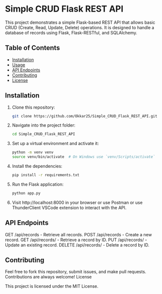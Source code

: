 # Simple CRUD Flask REST API

This project demonstrates a simple Flask-based REST API that allows basic CRUD (Create, Read, Update, Delete) operations. It is designed to handle a database of records using Flask, Flask-RESTful, and SQLAlchemy.

## Table of Contents

- [Installation](#installation)
- [Usage](#usage)
- [API Endpoints](#api-endpoints)
- [Contributing](#contributing)
- [License](#license)

## Installation

1. Clone this repository:

   ```bash
   git clone https://github.com/Okkar25/Simple_CRUD_Flask_REST_API.git

   ```

2. Navigate into the project folder:

   ```bash
   cd Simple_CRUD_Flask_REST_API

   ```

3. Set up a virtual environment and activate it:

   ```bash
   python -m venv venv
   source venv/bin/activate  # On Windows use `venv/Scripts/activate`

   ```

4. Install the dependencies:

   ```bash
   pip install -r requirements.txt

   ```

5. Run the Flask application:

   ```bash
   python app.py

   ```

6. Visit http://localhost:8000 in your browser or use Postman or use ThunderClient VSCode extension to interact with the API.

## API Endpoints

GET /api/records - Retrieve all records.
POST /api/records - Create a new record.
GET /api/records/<id> - Retrieve a record by ID.
PUT /api/records/<id> - Update an existing record.
DELETE /api/records/<id> - Delete a record by ID.

## Contributing

Feel free to fork this repository, submit issues, and make pull requests. Contributions are always welcome!
License

This project is licensed under the MIT License.
